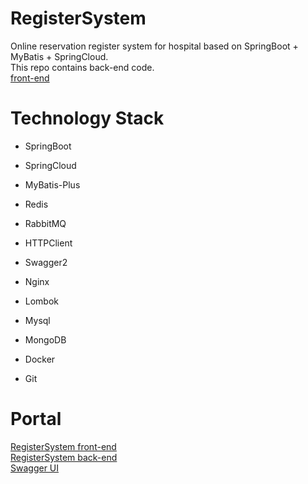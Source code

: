 # RegisterSystem
Online reservation register system for hospital based on SpringBoot + MyBatis + SpringCloud.  
This repo contains back-end code.  
[front-end]()   
  
# Technology Stack
- SpringBoot
- SpringCloud
- MyBatis-Plus
- Redis
- RabbitMQ
- HTTPClient
- Swagger2
- Nginx
- Lombok
- Mysql
- MongoDB
  
- Docker
- Git
  
# Portal
[RegisterSystem front-end]()  
[RegisterSystem back-end](https://github.com/IzzyPrime/RegisterSystem)  
[Swagger UI](http://localhost:8201/swagger-ui.html)  